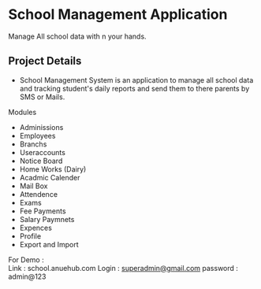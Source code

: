 ﻿# School Management Application
Manage All school data with n your hands.

Project Details
---------------
 - School Management System is an application to manage all school data and tracking student's daily reports and send them to there parents by SMS or Mails.
	
Modules
- Adminissions
- Employees
- Branchs
- Useraccounts
- Notice Board
- Home Works (Dairy)
- Acadmic Calender
- Mail Box
- Attendence
- Exams
- Fee Payments
- Salary Paymnets
- Expences
- Profile
- Export and Import
	
For Demo : 	
Link		:	school.anuehub.com
Login 		: 	superadmin@gmail.com
password	:	admin@123
